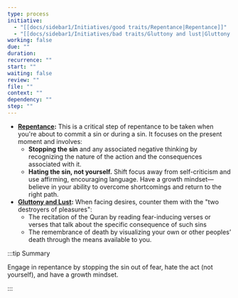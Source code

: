```yaml
---
type: process
initiative:
  - "[[docs/sidebar1/Initiatives/good traits/Repentance|Repentance]]"
  - "[[docs/sidebar1/Initiatives/bad traits/Gluttony and lust|Gluttony and lust]]"
working: false
due: ""
duration: 
recurrence: ""
start: ""
waiting: false
review: ""
file: ""
context: ""
dependency: ""
step: ""
---
```


* **[Repentance](docs/sidebar1/Initiatives/good%20traits/Repentance.md):** This is a critical step of repentance to be taken when you're about to commit a sin or during a sin. It focuses on the present moment and involves:
    * **Stopping the sin** and any associated negative thinking by recognizing the nature of the action and the consequences associated with it.
    * **Hating the sin, not yourself.** Shift focus away from self-criticism and use affirming, encouraging language. Have a growth mindset—believe in your ability to overcome shortcomings and return to the right path.
* **[Gluttony and Lust](docs/sidebar1/Initiatives/bad%20traits/Gluttony%20and%20lust.md):** When facing desires, counter them with the "two destroyers of pleasures": 
	* The recitation of the Quran by reading fear-inducing verses or verses that talk about the specific consequence of such sins
	* The remembrance of death by visualizing your own or other peoples’ death through the means available to you.

:::tip Summary  

Engage in repentance by stopping the sin out of fear, hate the act (not yourself), and have a growth mindset.

:::

